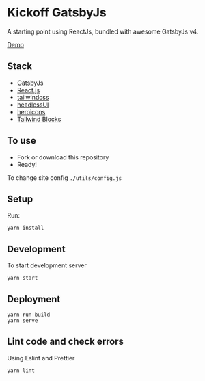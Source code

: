 # Kickoff GatsbyJs

A starting point using ReactJs, bundled with awesome GatsbyJs v4.

[Demo](https://kickoff-gatsbyjs.netlify.com/)

## Stack

- [GatsbyJs](https://www.gatsbyjs.org/)
- [React.js](https://reactjs.org/)
- [tailwindcss](https://tailwindcss.com/)
- [headlessUI](https://headlessui.dev)
- [heroicons](https://heroicons.com)
- [Tailwind Blocks](https://tailblocks.cc/)

## To use

- Fork or download this repository
- Ready!

To change site config `./utils/config.js`

## Setup

Run:

```
yarn install
```

## Development

To start development server

```
yarn start
```

## Deployment

```
yarn run build
yarn serve
```

## Lint code and check errors

Using Eslint and Prettier

```
yarn lint
```
